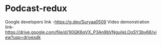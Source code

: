 # Podcast-redux
Google developers link  -https://g.dev/Suryaa0509
Video demonstration link-https://drive.google.com/file/d/1I0QK6qVX_P3An9bVNgujIeLOoSY3by68/view?usp=drivesdk
